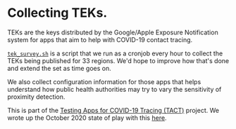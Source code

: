 
# Collecting TEKs.

TEKs are the keys distributed by the Google/Apple Exposure
Notification system for apps that aim to help with COVID-19
contact tracing.

[``tek_survey.sh``](./tek_survey.sh) is a script that we run as
a cronjob every hour to collect the TEKs being published for
33 regions. We'd hope to improve how
that's done and extend the set as time goes on.

We also collect configuration information for those apps that
helps understand how public health authorities may try to 
vary the sensitivity of proximity detection.

This is part of the [Testing Apps for COVID-19 Tracing (TACT)](https://down.dsg.cs.tcd.ie/tact/)
project. We wrote up the October 2020 state of play with this 
[here](https://down.dsg.cs.tcd.ie/tact/survey10.pdf).

